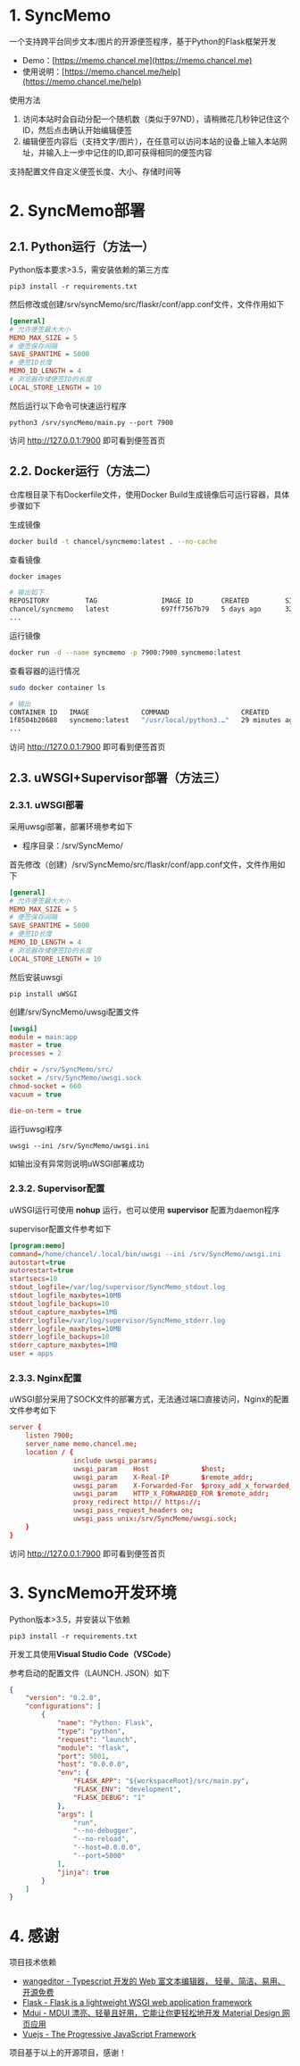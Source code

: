 # 1. SyncMemo

一个支持跨平台同步文本/图片的开源便签程序，基于Python的Flask框架开发

* Demo：[https://memo.chancel.me](https://memo.chancel.me)
* 使用说明：[https://memo.chancel.me/help](https://memo.chancel.me/help)

使用方法
1. 访问本站时会自动分配一个随机数（类似于97ND），请稍微花几秒钟记住这个ID，然后点击确认开始编辑便签
2. 编辑便签内容后（支持文字/图片），在任意可以访问本站的设备上输入本站网址，并输入上一步中记住的ID,即可获得相同的便签内容

支持配置文件自定义便签长度、大小、存储时间等

# 2. SyncMemo部署


## 2.1. Python运行（方法一）
Python版本要求>3.5，需安装依赖的第三方库

``` shell
pip3 install -r requirements.txt
```

然后修改或创建/srv/syncMemo/src/flaskr/conf/app.conf文件，文件作用如下

``` ini
[general]
# 允许便签最大大小
MEMO_MAX_SIZE = 5
# 便签保存间隔
SAVE_SPANTIME = 5000
# 便签ID长度
MEMO_ID_LENGTH = 4
# 浏览器存储便签ID的长度
LOCAL_STORE_LENGTH = 10
```

然后运行以下命令可快速运行程序

``` shell
python3 /srv/syncMemo/main.py --port 7900
```

访问 http://127.0.0.1:7900 即可看到便签首页

## 2.2. Docker运行（方法二）
仓库根目录下有Dockerfile文件，使用Docker Build生成镜像后可运行容器，具体步骤如下

生成镜像
```bash
docker build -t chancel/syncmemo:latest . --no-cache
```

查看镜像
```bash
docker images

# 输出如下
REPOSITORY         TAG                IMAGE ID       CREATED         SIZE
chancel/syncmemo   latest             697ff7567b79   5 days ago      325MB
...
```

运行镜像
```bash
docker run -d --name syncmemo -p 7900:7900 syncmemo:latest
```

查看容器的运行情况
```bash
sudo docker container ls

# 输出
CONTAINER ID   IMAGE             COMMAND                  CREATED          STATUS          PORTS                                         NAMES
1f8504b20688   syncmemo:latest   "/usr/local/python3.…"   29 minutes ago   Up 29 minutes   0.0.0.0:7900->7900/tcp, :::7900->7900/tcp     syncmemo
...
```

访问 http://127.0.0.1:7900 即可看到便签首页

## 2.3. uWSGI+Supervisor部署（方法三）

### 2.3.1. uWSGI部署
采用uwsgi部署，部署环境参考如下

* 程序目录：/srv/SyncMemo/

首先修改（创建）/srv/SyncMemo/src/flaskr/conf/app.conf文件，文件作用如下

``` ini
[general]
# 允许便签最大大小
MEMO_MAX_SIZE = 5
# 便签保存间隔
SAVE_SPANTIME = 5000
# 便签ID长度
MEMO_ID_LENGTH = 4
# 浏览器存储便签ID的长度
LOCAL_STORE_LENGTH = 10
```

然后安装uwsgi

``` Shell
pip install uWSGI
```

创建/srv/SyncMemo/uwsgi配置文件

``` ini
[uwsgi]
module = main:app
master = true
processes = 2

chdir = /srv/SyncMemo/src/
socket = /srv/SyncMemo/uwsgi.sock
chmod-socket = 660
vacuum = true

die-on-term = true
```

运行uwsgi程序

``` 
uwsgi --ini /srv/SyncMemo/uwsgi.ini
```

如输出没有异常则说明uWSGI部署成功

### 2.3.2. Supervisor配置

uWSGI运行可使用 **nohup** 运行，也可以使用 **supervisor** 配置为daemon程序

supervisor配置文件参考如下

``` ini
[program:memo]
command=/home/chancel/.local/bin/uwsgi --ini /srv/SyncMemo/uwsgi.ini
autostart=true
autorestart=true
startsecs=10
stdout_logfile=/var/log/supervisor/SyncMemo_stdout.log
stdout_logfile_maxbytes=10MB
stdout_logfile_backups=10
stdout_capture_maxbytes=1MB
stderr_logfile=/var/log/supervisor/SyncMemo_stderr.log
stderr_logfile_maxbytes=10MB
stderr_logfile_backups=10
stderr_capture_maxbytes=1MB
user = apps
```

### 2.3.3. Nginx配置

uWSGI部分采用了SOCK文件的部署方式，无法通过端口直接访问，Nginx的配置文件参考如下

``` conf
server {
    listen 7900;
    server_name memo.chancel.me; 
    location / {
                include uwsgi_params;
                uwsgi_param    Host             $host;
                uwsgi_param    X-Real-IP        $remote_addr;
                uwsgi_param    X-Forwarded-For  $proxy_add_x_forwarded_for;
                uwsgi_param    HTTP_X_FORWARDED_FOR $remote_addr;
                proxy_redirect http:// https://;
                uwsgi_pass_request_headers on;
                uwsgi_pass unix:/srv/SyncMemo/uwsgi.sock;
    }
}

```

访问 http://127.0.0.1:7900 即可看到便签首页

# 3. SyncMemo开发环境

Python版本>3.5，并安装以下依赖

``` Shell
pip3 install -r requirements.txt
```

开发工具使用**Visual Studio Code（VSCode）**

参考启动的配置文件（LAUNCH. JSON）如下

``` Json
{
    "version": "0.2.0",
    "configurations": [
        {
            "name": "Python: Flask",
            "type": "python",
            "request": "launch",
            "module": "flask",
            "port": 5001,
            "host": "0.0.0.0",
            "env": {
                "FLASK_APP": "${workspaceRoot}/src/main.py",
                "FLASK_ENV": "development",
                "FLASK_DEBUG": "1"
            },
            "args": [
                "run",
                "--no-debugger",
                "--no-reload",
                "--host=0.0.0.0",
                "--port=5000"
            ],
            "jinja": true
        }
    ]
}
```

# 4. 感谢

项目技术依赖
* [wangeditor - Typescript 开发的 Web 富文本编辑器， 轻量、简洁、易用、开源免费](https://www.wangeditor.com/)
* [Flask - Flask is a lightweight WSGI web application framework](https://github.com/pallets/flask)
* [Mdui - MDUI 漂亮、轻量且好用，它能让你更轻松地开发 Material Design 网页应用](https://www.mdui.org)
* [Vuejs - The Progressive JavaScript Framework](https://vuejs.org/)

项目基于以上的开源项目，感谢！